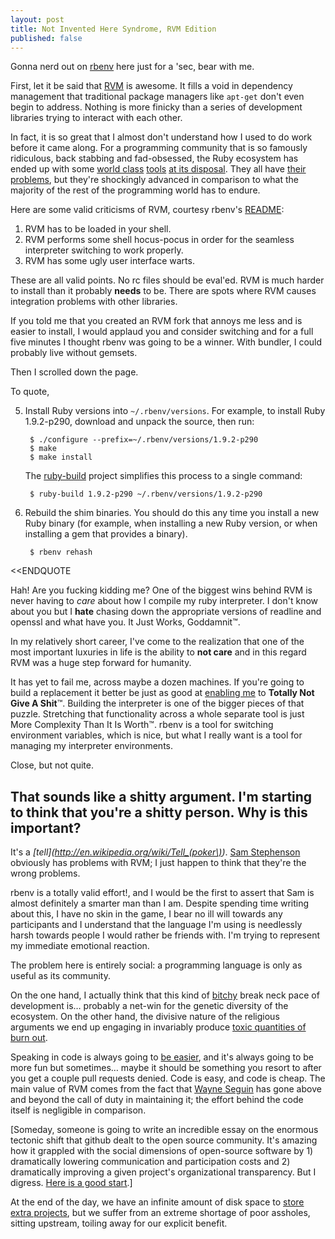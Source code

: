 ```yaml
---
layout: post
title: Not Invented Here Syndrome, RVM Edition
published: false
---
```



Gonna nerd out on [rbenv](https://github.com/sstephenson/rbenv) here just for a 'sec, bear with me.

First, let it be said that [RVM](http://beginrescueend.com/) is awesome. It fills a void in dependency management that traditional package managers like `apt-get` don't even begin to address. Nothing is more finicky than a series of development libraries trying to interact with each other. 

In fact, it is so great that I almost don't understand how I used to do work before it came along. For a programming community that is so famously ridiculous, back stabbing and fad-obsessed, the Ruby ecosystem has ended up with some [world class](http://rubygems.org) [tools](http://rack.rubyforge.org/) [at its disposal](https://github.com/capistrano/capistrano). They all have [their problems](http://gnuu.org/2011/06/01/slimgems-a-drop-in-replacement-for-rubygems/), but they're shockingly advanced in comparison to what the majority of the rest of the programming world has to endure. 

Here are some valid criticisms of RVM, courtesy rbenv's [README](https://github.com/sstephenson/rbenv/blob/master/README.md):

1. RVM has to be loaded in your shell.
2. RVM performs some shell hocus-pocus in order for the seamless interpreter switching to work properly.
3. RVM has some ugly user interface warts.

These are all valid points. No rc files should be eval'ed. RVM is much harder to install than it probably **needs** to be. There are spots where RVM causes integration problems with other libraries.

If you told me that you created an RVM fork that annoys me less and is easier to install, I would applaud you and consider switching and for a full five minutes I thought rbenv was going to be a winner. With bundler, I could probably live without gemsets.

Then I scrolled down the page.

To quote,

5. Install Ruby versions into `~/.rbenv/versions`. For example, to
install Ruby 1.9.2-p290, download and unpack the source, then run:

        $ ./configure --prefix=~/.rbenv/versions/1.9.2-p290
        $ make
        $ make install

    The [ruby-build](https://github.com/sstephenson/ruby-build)
    project simplifies this process to a single command:

        $ ruby-build 1.9.2-p290 ~/.rbenv/versions/1.9.2-p290

6. Rebuild the shim binaries. You should do this any time you install
a new Ruby binary (for example, when installing a new Ruby version, or
when installing a gem that provides a binary).

        $ rbenv rehash
&lt;&lt;ENDQUOTE


Hah! Are you fucking kidding me? One of the biggest wins behind RVM is never having to *care* about how I compile my ruby interpreter. I don't know about you but I **hate** chasing down the appropriate versions of readline and openssl and what have you. It Just Works, Goddamnit&trade;. 

In my relatively short career, I've come to the realization that one of the most important luxuries in life is the ability to **not care** and in this regard RVM was a huge step forward for humanity.

It has yet to fail me, across maybe a dozen machines. If you're going to build a replacement it better be just as good at [enabling me](https://twitter.com/#!/raganwald/status/96984328084520960) to **Totally Not Give A Shit**&trade;. Building the interpreter is one of the bigger pieces of that puzzle.  Stretching that functionality across a whole separate tool is just More Complexity Than It Is Worth&trade;. rbenv is a tool for switching environment variables, which is nice, but what I really want is a tool for managing my interpreter environments. 

Close, but not quite.

<h2>That sounds like a shitty argument. I'm starting to think that you're a shitty person. Why is this important?</h2>

It's a *[tell](http://en.wikipedia.org/wiki/Tell_(poker\))*. [Sam Stephenson](https://twitter.com/#!/sstephenson) obviously has problems with RVM; I just happen to think that they're the wrong problems.

rbenv is a totally valid effort!, and I would be the first to assert that Sam is almost definitely a smarter man than I am. Despite spending time writing about this, I have no skin in the game, I bear no ill will towards any participants and I understand that the language I'm using is needlessly harsh towards people I would rather be friends with. I'm trying to represent my immediate emotional reaction.

The problem here is entirely social: a programming language is only as useful as its community.

On the one hand, I actually think that this kind of [bitchy](http://stackoverflow.com/questions/6199301/global-access-to-rake-dsl-methods-is-deprecated) break neck pace of development is… probably a net-win for the genetic diversity of the ecosystem. On the other hand, the divisive nature of the religious arguments we end up engaging in invariably produce [toxic quantities of burn out](https://twitter.com/#!/wayneeseguin/status/101797127595892736).

Speaking in code is always going to [be easier](https://twitter.com/#!/sstephenson/status/101788598248017922), and it's always going to be more fun but sometimes… maybe it should be something you resort to after you get a couple pull requests denied. Code is easy, and code is cheap. The main value of RVM comes from the fact that [Wayne Seguin](https://twitter.com/#!/wayneeseguin) has gone above and beyond the call of duty in maintaining it; the effort behind the code itself is negligible in comparison. 

\[Someday, someone is going to write an incredible essay on the enormous tectonic shift that github dealt to the open source community. It's amazing how it grappled with the social dimensions of open-source software by 1\) dramatically lowering communication and participation costs and 2\) dramatically improving a given project's organizational transparency. But I digress. [Here is a good start](http://eaves.ca/2011/06/14/how-github-saved-opensource/).\]

At the end of the day, we have an infinite amount of disk space to [store extra projects](https://twitter.com/#!/sstephenson/status/101806774331514881), but we suffer from an extreme shortage of poor assholes, sitting upstream, toiling away for our explicit benefit.
